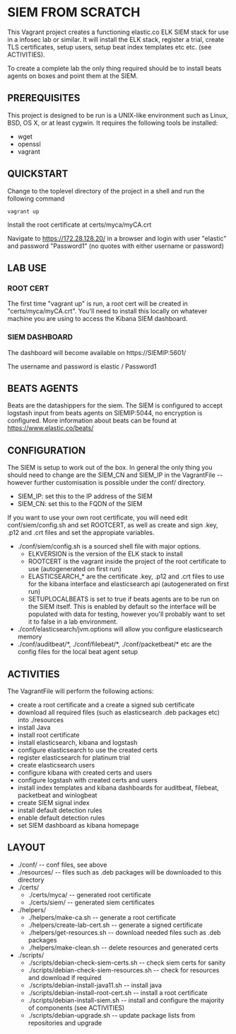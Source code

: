 # SIEM FROM SCRATCH

This Vagrant project creates a functioning elastic.co ELK SIEM stack for use in a infosec lab or similar. It will install the ELK stack, register a trial, create TLS certificates, setup users, setup beat index templates etc etc. (see ACTIVITIES). 

To create a complete lab the only thing required should be to install beats agents on boxes and point them at the SIEM.

## PREREQUISITES

This project is designed to be run is a UNIX-like environment such as Linux, BSD, OS X, or at least cygwin. It requires the following tools be installed:

* wget
* openssl
* vagrant

## QUICKSTART

Change to the toplevel directory of the project in a shell and run the following command 

    vagrant up

Install the root certificate at certs/myca/myCA.crt

Navigate to https://172.28.128.20/ in a browser and login with user "elastic" and password "Password1" (no quotes with either username or password) 

## LAB USE

### ROOT CERT

The first time "vagrant up" is run, a root cert will be created in "certs/myca/myCA.crt". You'll need to install this locally on whatever machine you are using to access the Kibana SIEM dashboard. 

### SIEM DASHBOARD

The dashboard will become available on https://SIEMIP:5601/

The username and password is elastic / Password1

## BEATS AGENTS 

Beats are the datashippers for the siem. The SIEM is configured to accept logstash input from beats agents on SIEMIP:5044, no encryption is configured. More information about beats can be found at https://www.elastic.co/beats/

## CONFIGURATION

The SIEM is setup to work out of the box. In general the only thing you should need to change are the SIEM_CN and SIEM_IP in the VagrantFile -- however further customisation is possible under the conf/ directory. 

* SIEM_IP: set this to the IP address of the SIEM
* SIEM_CN: set this to the FQDN of the SIEM


If you want to use your own root certificate, you will need edit conf/siem/config.sh and set ROOTCERT, as well as create and sign .key, .p12 and .crt files and set the appropiate variables. 

* ./conf/siem/config.sh is a sourced shell file with major options. 
    * ELKVERSION is the version of the ELK stack to install
    * ROOTCERT is the vagrant inside the project of the root certificate to use (autogenerated on first run)
    * ELASTICSEARCH_* are the certificate .key, .p12 and .crt files to use for the kibana interface and elasticsearch api (autogenerated on first run)
    * SETUPLOCALBEATS is set to true if beats agents are to be run on the SIEM itself. This is enabled by default so the interface will be populated with data for testing, however you'll probably want to set it to false in a lab environment.
* ./conf/elasticsearch/jvm.options will allow you configure elasticsearch memory 
* ./conf/auditbeat/\*, ./conf/filebeat/\*, ./conf/packetbeat/\* etc are the config files for the local beat agent setup

## ACTIVITIES

The VagrantFile will perform the following actions:

* create a root certificate and a create a signed sub certificate 
* download all required files (such as elasticsearch .deb packages etc) into ./resources
* install Java 
* install root certificate 
* install elasticsearch, kibana and logstash
* configure elasticsearch to use the created certs
* register elasticsearch for platinum trial
* create elasticsearch users
* configure kibana with created certs and users
* configure logstash with created certs and users
* install index templates and kibana dashboards for auditbeat, filebeat, packetbeat and winlogbeat
* create SIEM signal index
* install default detection rules
* enable default detection rules
* set SIEM dashboard as kibana homepage

## LAYOUT

* ./conf/ -- conf files, see above
* ./resources/ -- files such as .deb packages will be downloaded to this directory
* ./certs/
	* ./certs/myca/ -- generated root certificate
	* ./certs/siem/ -- generated siem certificates
* ./helpers/
	* ./helpers/make-ca.sh -- generate a root certificate
	* ./helpers/create-lab-cert.sh -- generate a signed certificate 
	* ./helpers/get-resources.sh -- download needed files such as .deb packages
	* ./helpers/make-clean.sh -- delete resources and generated certs
* ./scripts/
	* ./scripts/debian-check-siem-certs.sh -- check siem certs for sanity
	* ./scripts/debian-check-siem-resources.sh -- check for resources and download if required
	* ./scripts/debian-install-java11.sh -- install java
	* ./scripts/debian-install-root-cert.sh -- install a root certificate
	* ./scripts/debian-install-siem.sh -- install and configure the majority of components (see ACTIVITIES)
	* ./scripts/debian-upgrade.sh -- update package lists from repositories and upgrade








